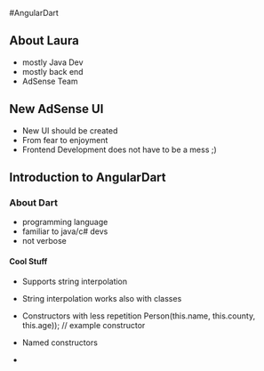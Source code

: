 #AngularDart

## About Laura
- mostly Java Dev
- mostly back end
- AdSense Team

## New AdSense UI
- New UI should be created
- From fear to enjoyment
- Frontend Development does not have to be a mess ;)


## Introduction to AngularDart

### About Dart
- programming language
- familiar to java/c# devs
- not verbose

#### Cool Stuff
- Supports string interpolation
- String interpolation works also with classes
- Constructors with less repetition
    Person(this.name, this.county, this.age)); // example constructor

- Named constructors
-
